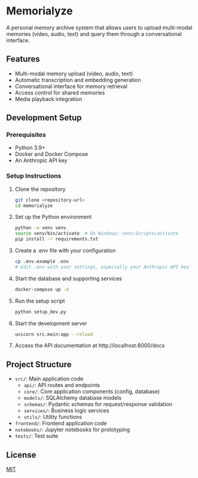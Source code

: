 # Memorialyze

A personal memory archive system that allows users to upload multi-modal memories (video, audio, text) and query them through a conversational interface.

## Features

- Multi-modal memory upload (video, audio, text)
- Automatic transcription and embedding generation
- Conversational interface for memory retrieval
- Access control for shared memories
- Media playback integration

## Development Setup

### Prerequisites

- Python 3.9+
- Docker and Docker Compose
- An Anthropic API key

### Setup Instructions

1. Clone the repository
   ```bash
   git clone <repository-url>
   cd memorialyze
   ```

2. Set up the Python environment
   ```bash
   python -m venv venv
   source venv/bin/activate  # On Windows: venv\Scripts\activate
   pip install -r requirements.txt
   ```

3. Create a .env file with your configuration
   ```bash
   cp .env.example .env
   # Edit .env with your settings, especially your Anthropic API key
   ```

4. Start the database and supporting services
   ```bash
   docker-compose up -d
   ```

5. Run the setup script
   ```bash
   python setup_dev.py
   ```

6. Start the development server
   ```bash
   uvicorn src.main:app --reload
   ```

7. Access the API documentation at http://localhost:8000/docs

## Project Structure

- `src/`: Main application code
  - `api/`: API routes and endpoints
  - `core/`: Core application components (config, database)
  - `models/`: SQLAlchemy database models
  - `schemas/`: Pydantic schemas for request/response validation
  - `services/`: Business logic services
  - `utils/`: Utility functions
- `frontend/`: Frontend application code
- `notebooks/`: Jupyter notebooks for prototyping
- `tests/`: Test suite

## License

[MIT](LICENSE)
